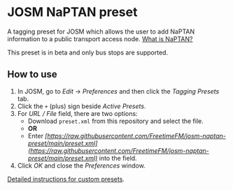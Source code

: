 # JOSM NaPTAN preset
A tagging preset for JOSM which allows the user to add NaPTAN information to a public transport access node.
[What is NaPTAN?](https://wiki.openstreetmap.org/wiki/NaPTAN)

This preset is in beta and only bus stops are supported.

## How to use
1. In JOSM, go to *Edit* -> *Preferences* and then click the *Tagging Presets* tab.
3. Click the `+` (plus) sign beside *Active Presets*.
4. For *URL / File* field, there are two options:
    - Download `preset.xml` from this repository and select the file.
    - **OR**
    - Enter *[https://raw.githubusercontent.com/FreetimeFM/josm-naptan-preset/main/preset.xml](https://raw.githubusercontent.com/FreetimeFM/josm-naptan-preset/main/preset.xml)* into the field.
6. Click *OK* and close the *Preferences* window.

[Detailed instructions for custom presets](https://learnosm.org/en/josm/josm-presets/).
